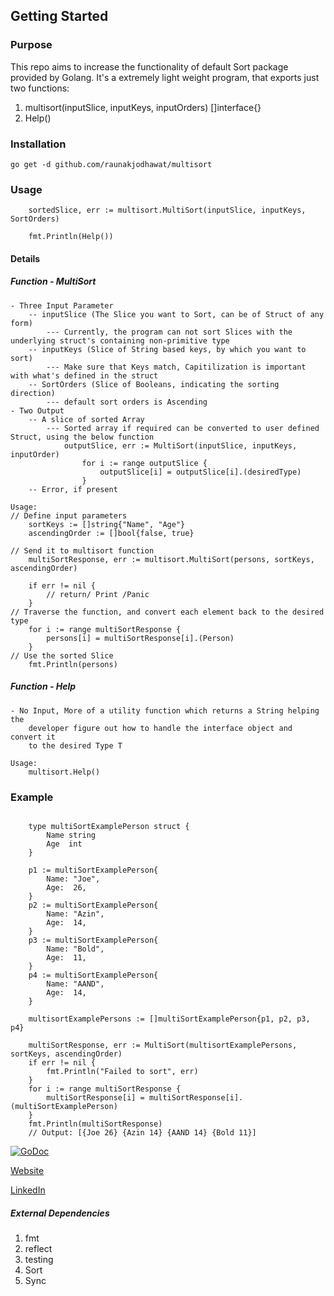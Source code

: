 ## Getting Started
### Purpose
This repo aims to increase the functionality of default Sort package provided by Golang.
It's a extremely light weight program, that exports just two functions:
1. multisort(inputSlice, inputKeys, inputOrders) []interface{}
2. Help()

### Installation
```
go get -d github.com/raunakjodhawat/multisort
```
### Usage
```
    sortedSlice, err := multisort.MultiSort(inputSlice, inputKeys, SortOrders)

    fmt.Println(Help())
```

#### Details
##### Function - MultiSort
    - Three Input Parameter
        -- inputSlice (The Slice you want to Sort, can be of Struct of any form)
            --- Currently, the program can not sort Slices with the underlying struct's containing non-primitive type
        -- inputKeys (Slice of String based keys, by which you want to sort)
            --- Make sure that Keys match, Capitilization is important with what's defined in the struct
        -- SortOrders (Slice of Booleans, indicating the sorting direction)
            --- default sort orders is Ascending
    - Two Output
        -- A slice of sorted Array
            --- Sorted array if required can be converted to user defined Struct, using the below function
                outputSlice, err := MultiSort(inputSlice, inputKeys, inputOrder)
                	for i := range outputSlice {
                		outputSlice[i] = outputSlice[i].(desiredType)
                	}
        -- Error, if present
        
```
Usage:
// Define input parameters  
    sortKeys := []string{"Name", "Age"}
    ascendingOrder := []bool{false, true}

// Send it to multisort function
    multiSortResponse, err := multisort.MultiSort(persons, sortKeys, ascendingOrder)
    
    if err != nil {
        // return/ Print /Panic
    }
// Traverse the function, and convert each element back to the desired type    
    for i := range multiSortResponse {
        persons[i] = multiSortResponse[i].(Person)
    }
// Use the sorted Slice
    fmt.Println(persons)
```

##### Function - Help
    - No Input, More of a utility function which returns a String helping the
        developer figure out how to handle the interface object and convert it
        to the desired Type T
```
Usage:
    multisort.Help()
```
### Example
```cassandraql
    
    type multiSortExamplePerson struct {
	    Name string
	    Age  int
    }

    p1 := multiSortExamplePerson{
		Name: "Joe",
		Age:  26,
	}
    p2 := multiSortExamplePerson{
    	Name: "Azin",
    	Age:  14,
    }
    p3 := multiSortExamplePerson{
    	Name: "Bold",
    	Age:  11,
    }
    p4 := multiSortExamplePerson{
    	Name: "AAND",
    	Age:  14,
    }

    multisortExamplePersons := []multiSortExamplePerson{p1, p2, p3, p4}
    
    multiSortResponse, err := MultiSort(multisortExamplePersons, sortKeys, ascendingOrder)
    if err != nil {
    	fmt.Println("Failed to sort", err)
    }
    for i := range multiSortResponse {
    	multiSortResponse[i] = multiSortResponse[i].(multiSortExamplePerson)
    }
    fmt.Println(multiSortResponse)
    // Output: [{Joe 26} {Azin 14} {AAND 14} {Bold 11}]
```

[![GoDoc](https://godoc.org/github.com/raunakjodhawat/multisort?status.svg)](https://godoc.org/github.com/raunakjodhawat/multisort)  

[Website](https://raunakjodhawat.github.io/multisort/)

[LinkedIn](https://www.linkedin.com/in/jodhawat/)
##### External Dependencies
1. fmt
2. reflect
3. testing
4. Sort
5. Sync
